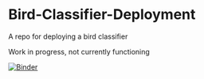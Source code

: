 # Bird-Classifier-Deployment
A repo for deploying a bird classifier

Work in progress, not currently functioning


[![Binder](https://mybinder.org/badge_logo.svg)](https://mybinder.org/v2/gh/Neil-Kloper/Bird-Classifier-Deployment/HEAD?filepath=blob%2Fmain%2Fbird-classifier-deployment.ipynb)
